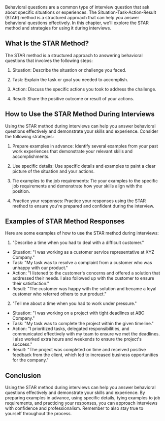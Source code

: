 
Behavioral questions are a common type of interview question that ask about specific situations or experiences. The Situation-Task-Action-Result (STAR) method is a structured approach that can help you answer behavioral questions effectively. In this chapter, we'll explore the STAR method and strategies for using it during interviews.

What Is the STAR Method?
------------------------

The STAR method is a structured approach to answering behavioral questions that involves the following steps:

1. Situation: Describe the situation or challenge you faced.

2. Task: Explain the task or goal you needed to accomplish.

3. Action: Discuss the specific actions you took to address the challenge.

4. Result: Share the positive outcome or result of your actions.

How to Use the STAR Method During Interviews
--------------------------------------------

Using the STAR method during interviews can help you answer behavioral questions effectively and demonstrate your skills and experience. Consider the following strategies:

1. Prepare examples in advance: Identify several examples from your past work experiences that demonstrate your relevant skills and accomplishments.

2. Use specific details: Use specific details and examples to paint a clear picture of the situation and your actions.

3. Tie examples to the job requirements: Tie your examples to the specific job requirements and demonstrate how your skills align with the position.

4. Practice your responses: Practice your responses using the STAR method to ensure you're prepared and confident during the interview.

Examples of STAR Method Responses
---------------------------------

Here are some examples of how to use the STAR method during interviews:

1. "Describe a time when you had to deal with a difficult customer."

* Situation: "I was working as a customer service representative at XYZ Company."
* Task: "My task was to resolve a complaint from a customer who was unhappy with our product."
* Action: "I listened to the customer's concerns and offered a solution that addressed their needs. I also followed up with the customer to ensure their satisfaction."
* Result: "The customer was happy with the solution and became a loyal customer who referred others to our product."

2. "Tell me about a time when you had to work under pressure."

* Situation: "I was working on a project with tight deadlines at ABC Company."
* Task: "My task was to complete the project within the given timeline."
* Action: "I prioritized tasks, delegated responsibilities, and communicated effectively with my team to ensure we met the deadlines. I also worked extra hours and weekends to ensure the project's success."
* Result: "The project was completed on time and received positive feedback from the client, which led to increased business opportunities for the company."

Conclusion
----------

Using the STAR method during interviews can help you answer behavioral questions effectively and demonstrate your skills and experience. By preparing examples in advance, using specific details, tying examples to job requirements, and practicing your responses, you can approach interviews with confidence and professionalism. Remember to also stay true to yourself throughout the process.

